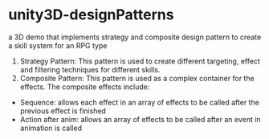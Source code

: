 # unity3D-designPatterns
a 3D demo that implements strategy and composite design pattern to create a skill system for an RPG type

1. Strategy Pattern: This pattern is used to create different targeting, effect and filtering techniques for different skills.
2. Composite Pattern: This pattern is used as a complex container for the effects. The composite effects include:
  - Sequence: allows each effect in an array of effects to be called after the previous effect is finished
  - Action after anim: allows an array of effects to be called after an event in animation is called

